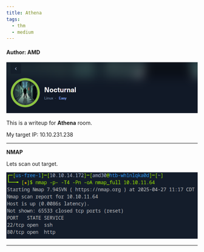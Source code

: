 ```yaml
---
title: Athena
tags:
  - thm
  - medium
---
```


#### Author: AMD

![nocturnal](../../images/htb/nocturnal/nocturnal.png)

This is a writeup for <b>Athena</b> room.

My target IP: 10.10.231.238

-----------------------------------------------------------------------------------
<b>NMAP</b>

Lets scan out target.

![nmap](../../images/htb/nocturnal/nmap.png)

-----------------------------------------------------------------------------------
